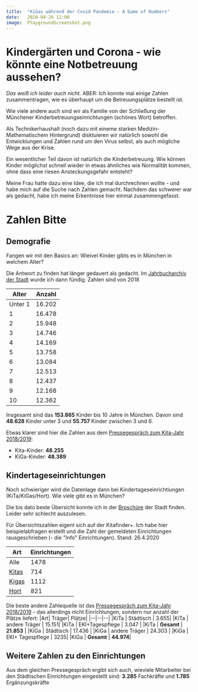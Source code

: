 ```yaml
---
title:  "KiGas während der Covid Pandemie - A Game of Numbers"
date:   2020-04-26 12:00
image:  PlaygroundScreenshot.png
---
```


# Kindergärten und Corona - wie könnte eine Notbetreuung aussehen?

*Das weiß ich leider auch nicht.* ABER: Ich konnte mal einige Zahlen zusammentragen, wie es überhaupt um die Betreuungsplätze bestellt ist. 

Wie viele andere auch sind wir als Familie von der Schließung der Münchener Kinderbetreuungseinrichtungen (schönes Wort) betroffen.

Als Technikerhaushalt (noch dazu mit eineme starken Medizin-Mathematischem Hintergrund) disktuieren wir natürlich sowohl die Entwicklungen und Zahlen rund um den Virus selbst, als auch mögliche Wege aus der Krise.

Ein wesentlicher Teil davon ist natürlich die Kinderbetreuung. Wie können Kinder möglichst schnell wieder in etwas ähnliches wie Normalität kommen, ohne dass eine riesen Ansteckungsgefahr entsteht?

Meine Frau hatte dazu eine Idee, die ich mal durchrechnen wollte - und habe mich auf die Suche nach Zahlen gemacht. Nachdem das schwerer war als gedacht, habe ich meine Erkentnisse hier einmal zusammengefasst.

# Zahlen Bitte

## Demografie

Fangen wir mit den Basics an: Wieivel Kinder gibts es in München in welchem Alter?

Die Antwort zu finden hat länger gedauert als gedacht. Im [Jahrbucharchiv der Stadt](https://www.muenchen.de/rathaus/Stadtinfos/Statistik/Bev-lkerung/Archiv.html) wurde ich dann fündig. Zahlen sind von 2018

| Alter 	| Anzahl 	|
|-------	|--------	|
| Unter 1      	|   16.202      	|
| 1| 16.478|
|  2     	|       15.948  	|
|   3    	|     14.746    	|
|   4    	|     14.169     	|
|   5    	|     13.758    	|
|   6    	|     13.084    	|
|   7    	|     12.513    	|
|   8    	|     12.437    	|
|   9    	|     12.168    	|
|   10    	|     12.362    	|

Insgesamt sind das **153.865** Kinder bis 10 Jahre in München.
Davon sind **48.628** Kinder unter 3 und **55.757** Kinder zwischen 3 und 6.

Etwas klarer sind hier die Zahlen aus dem [Pressegespräch zum Kita-Jahr 2018/2019](https://www.muenchen.de/rathaus/dam/jcr:8c8bcca8-0810-4fc7-a270-70cb3e628b57/kita_pk_2018_2019.pdf):
* Kita-Kinder: **48.255**
* KiGa-Kinder: **48.389**

## Kindertageseinrichtungen
Noch schwieriger wird die Datenlage dann bei Kindertageseinrichtiungen (KiTa/KiGas/Hort).
Wie viele gibt es in München? 

Die bis dato beste Übersicht konnte ich in der [Broschüre](https://www.muenchen.de/rathaus/dam/jcr:c9c44506-0a36-45b7-b042-1d1fa588175a/kindertageseinrichtungen.pdf) der Stadt finden. Leider sehr schlecht auszulesen. 

Für Übersichtszahlen eigent sich auf der Kitafinder+. Ich habe hier beispielabfragen erstellt und die Zahl der gemeldeten Einrichtungen rausgeschrieben (- die "Info" Einrichtungen). 
Stand: 26.4.2020

| Art | Einrichtungen| 
|--|--|
|Alle|1478|
|[Kitas](https://kitafinder.muenchen.de/elternportal/de/einrichtungen/liste?p=1&geburtsdatum=13.11.19&beginn=01.09.20) | 714 | 
|[Kigas](https://kitafinder.muenchen.de/elternportal/de/einrichtungen/liste?p=1&geburtsdatum=01.11.16&beginn=01.09.20) |1112|
|[Hort](https://kitafinder.muenchen.de/elternportal/de/einrichtungen/liste?p=1&geburtsdatum=01.11.13&beginn=01.09.20)| 821|

Die beste andere Zahlequelle ist das [Pressegespräch zum Kita-Jahr 2018/2019](https://www.muenchen.de/rathaus/dam/jcr:8c8bcca8-0810-4fc7-a270-70cb3e628b57/kita_pk_2018_2019.pdf) - das allerdings nicht Einrichtungen, sondern nur anzahl der Plätze liefert:
|Art| Träger| Plätze|
|--|--|--|
|KiTa | Städtisch | 3.655|
|KiTa | andere Träger | 15.151|
|KiTa | EKI+Tagespflege | 3.047 |
|KiTa | **Gesamt** | **21.853** |
|KiGa | Städtisch | 17.436 |
|KiGa | andere Träger | 24.303 |
|KiGa | EKI+ Tagespflege | 3235|
|KiGa | **Gesamt** | **44.974**|

## Weitere Zahlen zu den Einrichtungen
Aus dem gleichen Pressegespräch ergibt sich auch, wieviele Mitarbeiter bei den Städtischen Einrichtungen eingestellt sind: **3.285** Fachkräfte und **1.785** Ergänzungskräfte

